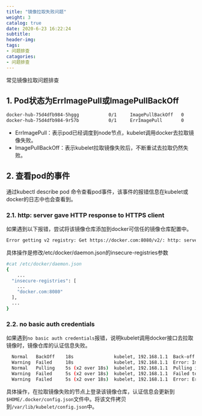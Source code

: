```yaml
---
title: "镜像拉取失败问题"
weight: 3
catalog: true
date: 2020-6-23 16:22:24
subtitle:
header-img:
tags:
- 问题排查
catagories:
- 问题排查
---
```



常见镜像拉取问题排查

## 1. Pod状态为ErrImagePull或ImagePullBackOff

```bash
docker-hub-75d4dfb984-5hggg           0/1     ImagePullBackOff   0          14m     192.168.1.30   <node ip>   
docker-hub-75d4dfb984-9r57b           0/1     ErrImagePull       0          53s     192.168.0.42   <node ip>   
```

- ErrImagePull：表示pod已经调度到node节点，kubelet调用docker去拉取镜像失败。
- ImagePullBackOff：表示kubelet拉取镜像失败后，不断重试去拉取仍然失败。

## 2. 查看pod的事件

通过kubectl describe pod 命令查看pod事件，该事件的报错信息在kubelet或docker的日志中也会查看到。

### 2.1. http: server gave HTTP response to HTTPS client

如果遇到以下报错，尝试将该镜像仓库添加到docker可信任的镜像仓库配置中。

```bash
Error getting v2 registry: Get https://docker.com:8080/v2/: http: server gave HTTP response to HTTPS client"
```

具体操作是修改/etc/docker/daemon.json的insecure-registries参数

```bash
#cat /etc/docker/daemon.json
{
	...
  "insecure-registries": [
	...
    "docker.com:8080"
  ],
  ...
}
```

### 2.2. no basic auth credentials

如果遇到`no basic auth credentials`报错，说明kubelet调用docker接口去拉取镜像时，镜像仓库的认证信息失败。

```bash
  Normal   BackOff    18s               kubelet, 192.168.1.1  Back-off pulling image "docker.com:8080/public/2048:latest"
  Warning  Failed     18s               kubelet, 192.168.1.1  Error: ImagePullBackOff
  Normal   Pulling    5s (x2 over 18s)  kubelet, 192.168.1.1  Pulling image "docker.com:8080/public/2048:latest"
  Warning  Failed     5s (x2 over 18s)  kubelet, 192.168.1.1  Failed to pull image "docker.com:8080/public/2048:latest": rpc error: code = Unknown desc = Error response from daemon: Get http://docker.com:8080/v2/public/2048/manifests/latest: no basic auth credentials
  Warning  Failed     5s (x2 over 18s)  kubelet, 192.168.1.1  Error: ErrImagePull
```

具体操作，在拉取镜像失败的节点上登录该镜像仓库，认证信息会更新到` $HOME/.docker/config.json`文件中。将该文件拷贝到`/var/lib/kubelet/config.json`中。

